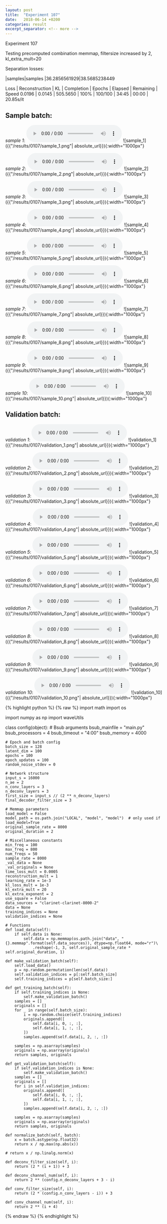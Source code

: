 ```yaml
---
layout: post
title:  "Experiment 107"
date:   2018-06-14 +0200
categories: result
excerpt_separator: <!-- more -->
---
```

Experiment 107

Testing precomputed combination memmap, filtersize increased by 2, kl_extra_mult=20

Separation losses:

|samples|samples
|36.2856561929|38.5685238449

Loss | Reconstruction | KL | Completion | Epochs | Elapsed | Remaining | Speed
0.0196 | 0.0145 | 505.5650 | 100% | 100/100 | 34:45 | 00:00 | 20.85s/it<!-- more -->

## **Sample batch**:
_sample 1_:
<audio src="/ResultsOverview/results/0107/sample_1.wav" controls preload></audio>
![sample_1]({{"/results/0107/sample_1.png"| absolute_url}}){:width="1000px"}

_sample 2_:
<audio src="/ResultsOverview/results/0107/sample_2.wav" controls preload></audio>
![sample_2]({{"/results/0107/sample_2.png"| absolute_url}}){:width="1000px"}

_sample 3_:
<audio src="/ResultsOverview/results/0107/sample_3.wav" controls preload></audio>
![sample_3]({{"/results/0107/sample_3.png"| absolute_url}}){:width="1000px"}

_sample 4_:
<audio src="/ResultsOverview/results/0107/sample_4.wav" controls preload></audio>
![sample_4]({{"/results/0107/sample_4.png"| absolute_url}}){:width="1000px"}

_sample 5_:
<audio src="/ResultsOverview/results/0107/sample_5.wav" controls preload></audio>
![sample_5]({{"/results/0107/sample_5.png"| absolute_url}}){:width="1000px"}

_sample 6_:
<audio src="/ResultsOverview/results/0107/sample_6.wav" controls preload></audio>
![sample_6]({{"/results/0107/sample_6.png"| absolute_url}}){:width="1000px"}

_sample 7_:
<audio src="/ResultsOverview/results/0107/sample_7.wav" controls preload></audio>
![sample_7]({{"/results/0107/sample_7.png"| absolute_url}}){:width="1000px"}

_sample 8_:
<audio src="/ResultsOverview/results/0107/sample_8.wav" controls preload></audio>
![sample_8]({{"/results/0107/sample_8.png"| absolute_url}}){:width="1000px"}

_sample 9_:
<audio src="/ResultsOverview/results/0107/sample_9.wav" controls preload></audio>
![sample_9]({{"/results/0107/sample_9.png"| absolute_url}}){:width="1000px"}

_sample 10_:
<audio src="/ResultsOverview/results/0107/sample_10.wav" controls preload></audio>
![sample_10]({{"/results/0107/sample_10.png"| absolute_url}}){:width="1000px"}

## **Validation batch**:
_validation 1_:
<audio src="/ResultsOverview/results/0107/validation_1.wav" controls preload></audio>
![validation_1]({{"/results/0107/validation_1.png"| absolute_url}}){:width="1000px"}

_validation 2_:
<audio src="/ResultsOverview/results/0107/validation_2.wav" controls preload></audio>
![validation_2]({{"/results/0107/validation_2.png"| absolute_url}}){:width="1000px"}

_validation 3_:
<audio src="/ResultsOverview/results/0107/validation_3.wav" controls preload></audio>
![validation_3]({{"/results/0107/validation_3.png"| absolute_url}}){:width="1000px"}

_validation 4_:
<audio src="/ResultsOverview/results/0107/validation_4.wav" controls preload></audio>
![validation_4]({{"/results/0107/validation_4.png"| absolute_url}}){:width="1000px"}

_validation 5_:
<audio src="/ResultsOverview/results/0107/validation_5.wav" controls preload></audio>
![validation_5]({{"/results/0107/validation_5.png"| absolute_url}}){:width="1000px"}

_validation 6_:
<audio src="/ResultsOverview/results/0107/validation_6.wav" controls preload></audio>
![validation_6]({{"/results/0107/validation_6.png"| absolute_url}}){:width="1000px"}

_validation 7_:
<audio src="/ResultsOverview/results/0107/validation_7.wav" controls preload></audio>
![validation_7]({{"/results/0107/validation_7.png"| absolute_url}}){:width="1000px"}

_validation 8_:
<audio src="/ResultsOverview/results/0107/validation_8.wav" controls preload></audio>
![validation_8]({{"/results/0107/validation_8.png"| absolute_url}}){:width="1000px"}

_validation 9_:
<audio src="/ResultsOverview/results/0107/validation_9.wav" controls preload></audio>
![validation_9]({{"/results/0107/validation_9.png"| absolute_url}}){:width="1000px"}

_validation 10_:
<audio src="/ResultsOverview/results/0107/validation_10.wav" controls preload></audio>
![validation_10]({{"/results/0107/validation_10.png"| absolute_url}}){:width="1000px"}


{% highlight python %}
{% raw %}
import math
import os

import numpy as np
import waveUtils


class config(object):
	# Bsub arguments
	bsub_mainfile = "main.py"
	bsub_processors = 4
	bsub_timeout = "4:00"
	bsub_memory = 4000

	# Epoch and batch config
	batch_size = 128
	latent_dim = 100
	epochs = 100
	epoch_updates = 100
	random_noise_stdev = 0

	# Network structure
	input_s = 16000
	n_ae = 2
	n_conv_layers = 3
	n_deconv_layers = 3
	first_size = input_s // (2 ** n_deconv_layers)
	final_decoder_filter_size = 3

	# Memmap parameters
	load_model = False
	model_path = os.path.join("LOCAL", "model", "model")  # only used if load_model=True
	original_sample_rate = 8000
	original_duration = 2

	# Miscellaneous constants
	min_freq = 100
	max_freq = 800
	num_freqs = 50
	sample_rate = 8000
	_val_data = None
	_val_originals = None
	time_loss_mult = 0.0005
	reconstruction_mult = 1
	learning_rate = 1e-3
	kl_loss_mult = 1e-3
	kl_extra_mult = 20
	kl_extra_exponent = 2 
	use_square = False
	data_sources = "clarinet-clarinet-8000-2"
	data = None
	training_indices = None
	validation_indices = None

	# Functions
	def load_data(self):
		if self.data is None:
			self.data = np.memmap(os.path.join("data", "{}.memmap".format(self.data_sources)), dtype=np.float64, mode="r")\
				.reshape(-1, 3, self.original_sample_rate * self.original_duration, 1)

	def make_validation_batch(self):
		self.load_data()
		p = np.random.permutation(len(self.data))
		self.validation_indices = p[:self.batch_size]
		self.training_indices = p[self.batch_size:]

	def get_training_batch(self):
		if self.training_indices is None:
			self.make_validation_batch()
		samples = []
		originals = []
		for _ in range(self.batch_size):
			i = np.random.choice(self.training_indices)
			originals.append([
				self.data[i, 0, :, :],
				self.data[i, 1, :, :],
			])
			samples.append(self.data[i, 2, :, :])

		samples = np.asarray(samples)
		originals = np.asarray(originals)
		return samples, originals

	def get_validation_batch(self):
		if self.validation_indices is None:
			self.make_validation_batch()
		samples = []
		originals = []
		for i in self.validation_indices:
			originals.append([
				self.data[i, 0, :, :],
				self.data[i, 1, :, :],
			])
			samples.append(self.data[i, 2, :, :])

		samples = np.asarray(samples)
		originals = np.asarray(originals)
		return samples, originals

	def normalize_batch(self, batch):
		x = batch.astype(np.float32)
		return x / np.max(np.abs(x))

	# return x / np.linalg.norm(x)

	def deconv_filter_size(self, i):
		return (2 * (i + 1)) + 3

	def deconv_channel_num(self, i):
		return 2 ** (config.n_deconv_layers + 3 - i)

	def conv_filter_size(self, i):
		return (2 * (config.n_conv_layers - i)) + 3

	def conv_channel_num(self, i):
		return 2 ** (i + 4)

{% endraw %}
{% endhighlight %}

